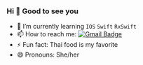 ### Hi 👋 Good to see you 
- 🌱 I’m currently learning `IOS` `Swift` `RxSwift`
- 📫 How to reach me:  [![Gmail Badge](https://img.shields.io/badge/Gmail-d14836?style=flat-square&logo=Gmail&logoColor=white&link=mailto:snugyun01@gmail.com)](mailto:dongeunshin14@gmail.com)
- ⚡ Fun fact: Thai food is my favorite
- 😄 Pronouns: She/her
